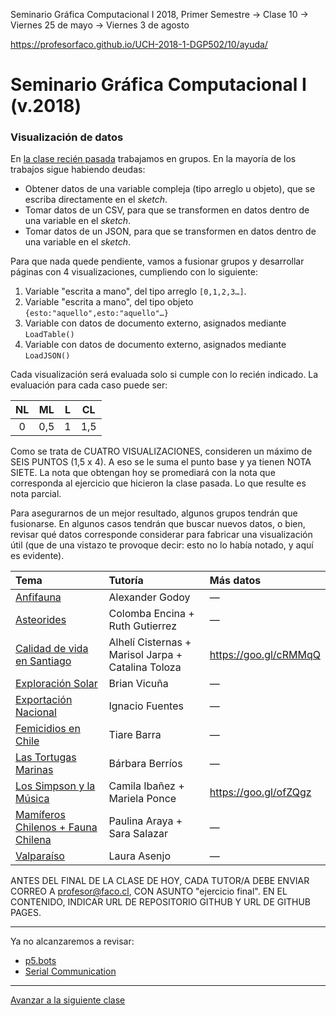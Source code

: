 Seminario Gráfica Computacional I 2018, Primer Semestre → Clase 10 → Viernes 25 de mayo → Viernes 3 de agosto

https://profesorfaco.github.io/UCH-2018-1-DGP502/10/ayuda/

# Seminario Gráfica Computacional I (v.2018)

### Visualización de datos

En [la clase recién pasada](https://github.com/profesorfaco/dgp502_9/) trabajamos en grupos. En la mayoría de los trabajos sigue habiendo deudas:

- Obtener datos de una variable compleja (tipo arreglo u objeto), que se escriba directamente en el *sketch*.
- Tomar datos de un CSV, para que se transformen en datos dentro de una variable en el *sketch*.
- Tomar datos de un JSON, para que se transformen en datos dentro de una variable en el *sketch*. 

Para que nada quede pendiente, vamos a fusionar grupos y desarrollar páginas con 4 visualizaciones, cumpliendo con lo siguiente: 

1. Variable "escrita a mano", del tipo arreglo `[0,1,2,3…]`. 
2. Variable "escrita a mano", del tipo objeto `{esto:"aquello",esto:"aquello"…}`
3. Variable con datos de documento externo, asignados mediante `LoadTable()`
4. Variable con datos de documento externo, asignados mediante `LoadJSON()`

Cada visualización será evaluada solo si cumple con lo recién indicado. La evaluación para cada caso puede ser: 

| NL | ML | L | CL |
|:--:|:--:|:--:|:--:|
| 0 | 0,5 | 1 | 1,5 |

Como se trata de CUATRO VISUALIZACIONES, consideren un máximo de SEIS PUNTOS (1,5 x 4). A eso se le suma el punto base y ya tienen NOTA SIETE. La nota que obtengan hoy se promediará con la nota que corresponda al ejercicio que hicieron la clase pasada. Lo que resulte es nota parcial.

Para asegurarnos de un mejor resultado, algunos grupos tendrán que fusionarse. En algunos casos tendrán que buscar nuevos datos, o bien, revisar qué datos corresponde considerar para fabricar una visualización útil (que de una vistazo te provoque decir: esto no lo había notado, y aquí es evidente).

| Tema | Tutoría  | Más datos | 
|:--|:--------------|:--------------|
| [Anfifauna](https://fawlessvictory.github.io/Evaluaci-n-03-08/)	| Alexander Godoy	| —
| [Asteorides](https://rutikina.github.io/03-agosto/) | Colomba Encina + Ruth Gutierrez	| —
| [Calidad de vida en Santiago](https://catalina0toloza.github.io/03-08/) | Alhelí Cisternas + Marisol Jarpa + Catalina Toloza	| https://goo.gl/cRMMqQ
| [Exploración Solar](https://brianvic96.github.io/03-agosto/) | Brian Vicuña		| —
| [Exportación Nacional](https://ignachu.github.io/03_08_2018/) | Ignacio Fuentes	| —
| [Femicidios en Chile](https://tiarekth.github.io/Ejercicio-final-3-agosto/)	| Tiare Barra	| —
| [Las Tortugas Marinas](https://elfantevolante.github.io/03-08/)	| Bárbara Berríos	| —
| [Los Simpson y la Música](https://mponcec.github.io/Clase-03-08/)	| Camila Ibañez + Mariela Ponce	| https://goo.gl/ofZQgz
| [Mamíferos Chilenos + Fauna Chilena](https://sarasalazarde2018.github.io/Clase_10/)	| Paulina Araya + Sara Salazar	| —
| [Valparaíso](https://lauraasenjo.github.io/Clase10_Viernes03/)	| Laura Asenjo | —


ANTES DEL FINAL DE LA CLASE DE HOY, CADA TUTOR/A DEBE ENVIAR CORREO A profesor@faco.cl, CON ASUNTO "ejercicio final". EN EL CONTENIDO, INDICAR URL DE REPOSITORIO GITHUB Y URL DE GITHUB PAGES.

- - - - 

Ya no alcanzaremos a revisar:

- [p5.bots](https://github.com/sarahgp/p5bots)
- [Serial Communication](https://itp.nyu.edu/physcomp/labs/labs-serial-communication/)


- - - - 

[Avanzar a la siguiente clase](https://github.com/profesorfaco/dgp502_11/)
